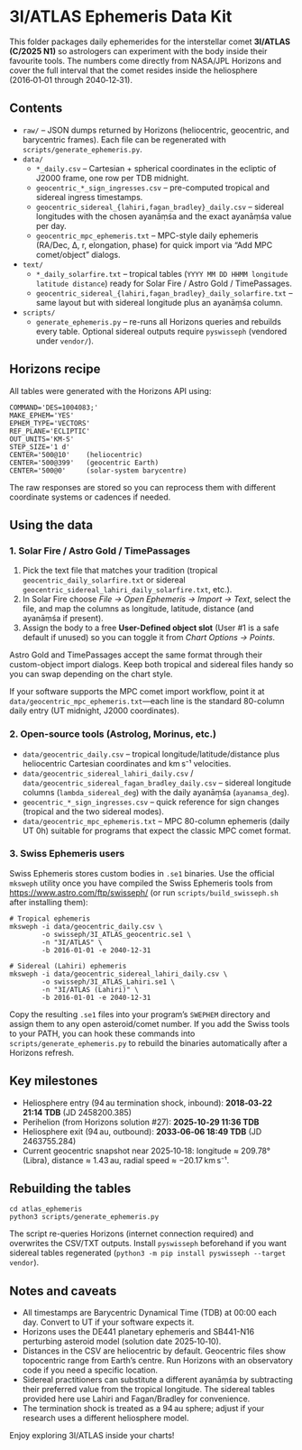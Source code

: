 # 3I/ATLAS Ephemeris Data Kit

This folder packages daily ephemerides for the interstellar comet **3I/ATLAS (C/2025 N1)** so astrologers can experiment with the body inside their favourite tools. The numbers come directly from NASA/JPL Horizons and cover the full interval that the comet resides inside the heliosphere (2016‑01‑01 through 2040‑12‑31).

## Contents

- `raw/` – JSON dumps returned by Horizons (heliocentric, geocentric, and barycentric frames). Each file can be regenerated with `scripts/generate_ephemeris.py`.
- `data/`
  - `*_daily.csv` – Cartesian + spherical coordinates in the ecliptic of J2000 frame, one row per TDB midnight.
  - `geocentric_*_sign_ingresses.csv` – pre-computed tropical and sidereal ingress timestamps.
  - `geocentric_sidereal_{lahiri,fagan_bradley}_daily.csv` – sidereal longitudes with the chosen ayanāṃśa and the exact ayanāṃśa value per day.
  - `geocentric_mpc_ephemeris.txt` – MPC-style daily ephemeris (RA/Dec, Δ, r, elongation, phase) for quick import via “Add MPC comet/object” dialogs.
- `text/`
  - `*_daily_solarfire.txt` – tropical tables (`YYYY MM DD HHMM longitude latitude distance`) ready for Solar Fire / Astro Gold / TimePassages.
  - `geocentric_sidereal_{lahiri,fagan_bradley}_daily_solarfire.txt` – same layout but with sidereal longitude plus an ayanāṃśa column.
- `scripts/`
  - `generate_ephemeris.py` – re-runs all Horizons queries and rebuilds every table. Optional sidereal outputs require `pyswisseph` (vendored under `vendor/`).

## Horizons recipe

All tables were generated with the Horizons API using:

```
COMMAND='DES=1004083;'
MAKE_EPHEM='YES'
EPHEM_TYPE='VECTORS'
REF_PLANE='ECLIPTIC'
OUT_UNITS='KM-S'
STEP_SIZE='1 d'
CENTER='500@10'    (heliocentric)
CENTER='500@399'   (geocentric Earth)
CENTER='500@0'     (solar-system barycentre)
```

The raw responses are stored so you can reprocess them with different coordinate systems or cadences if needed.

## Using the data

### 1. Solar Fire / Astro Gold / TimePassages

1. Pick the text file that matches your tradition (tropical `geocentric_daily_solarfire.txt` or sidereal `geocentric_sidereal_lahiri_daily_solarfire.txt`, etc.).
2. In Solar Fire choose *File → Open Ephemeris → Import → Text*, select the file, and map the columns as longitude, latitude, distance (and ayanāṃśa if present).
3. Assign the body to a free **User-Defined object slot** (User #1 is a safe default if unused) so you can toggle it from *Chart Options → Points*.

Astro Gold and TimePassages accept the same format through their custom-object import dialogs. Keep both tropical and sidereal files handy so you can swap depending on the chart style.

If your software supports the MPC comet import workflow, point it at `data/geocentric_mpc_ephemeris.txt`—each line is the standard 80-column daily entry (UT midnight, J2000 coordinates).

### 2. Open-source tools (Astrolog, Morinus, etc.)

- `data/geocentric_daily.csv` – tropical longitude/latitude/distance plus heliocentric Cartesian coordinates and km s⁻¹ velocities.
- `data/geocentric_sidereal_lahiri_daily.csv` / `data/geocentric_sidereal_fagan_bradley_daily.csv` – sidereal longitude columns (`lambda_sidereal_deg`) with the daily ayanāṃśa (`ayanamsa_deg`).
- `geocentric_*_sign_ingresses.csv` – quick reference for sign changes (tropical and the two sidereal modes).
- `data/geocentric_mpc_ephemeris.txt` – MPC 80-column ephemeris (daily UT 0h) suitable for programs that expect the classic MPC comet format.

### 3. Swiss Ephemeris users

Swiss Ephemeris stores custom bodies in `.se1` binaries. Use the official `mksweph` utility once you have compiled the Swiss Ephemeris tools from https://www.astro.com/ftp/swisseph/ (or run `scripts/build_swisseph.sh` after installing them):

```
# Tropical ephemeris
mksweph -i data/geocentric_daily.csv \
        -o swisseph/3I_ATLAS_geocentric.se1 \
        -n "3I/ATLAS" \
        -b 2016-01-01 -e 2040-12-31

# Sidereal (Lahiri) ephemeris
mksweph -i data/geocentric_sidereal_lahiri_daily.csv \
        -o swisseph/3I_ATLAS_Lahiri.se1 \
        -n "3I/ATLAS (Lahiri)" \
        -b 2016-01-01 -e 2040-12-31
```

Copy the resulting `.se1` files into your program’s `SWEPHEM` directory and assign them to any open asteroid/comet number. If you add the Swiss tools to your PATH, you can hook these commands into `scripts/generate_ephemeris.py` to rebuild the binaries automatically after a Horizons refresh.

## Key milestones

- Heliosphere entry (94 au termination shock, inbound): **2018‑03‑22 21:14 TDB** (JD 2458200.385)
- Perihelion (from Horizons solution #27): **2025‑10‑29 11:36 TDB**
- Heliosphere exit (94 au, outbound): **2033‑06‑06 18:49 TDB** (JD 2463755.284)
- Current geocentric snapshot near 2025‑10‑18: longitude ≈ 209.78° (Libra), distance ≈ 1.43 au, radial speed ≈ −20.17 km s⁻¹.

## Rebuilding the tables

```
cd atlas_ephemeris
python3 scripts/generate_ephemeris.py
```

The script re-queries Horizons (internet connection required) and overwrites the CSV/TXT outputs. Install `pyswisseph` beforehand if you want sidereal tables regenerated (`python3 -m pip install pyswisseph --target vendor`).

## Notes and caveats

- All timestamps are Barycentric Dynamical Time (TDB) at 00:00 each day. Convert to UT if your software expects it.
- Horizons uses the DE441 planetary ephemeris and SB441-N16 perturbing asteroid model (solution date 2025‑10‑10).
- Distances in the CSV are heliocentric by default. Geocentric files show topocentric range from Earth’s centre. Run Horizons with an observatory code if you need a specific location.
- Sidereal practitioners can substitute a different ayanāṃśa by subtracting their preferred value from the tropical longitude. The sidereal tables provided here use Lahiri and Fagan/Bradley for convenience.
- The termination shock is treated as a 94 au sphere; adjust if your research uses a different heliosphere model.

Enjoy exploring 3I/ATLAS inside your charts!
